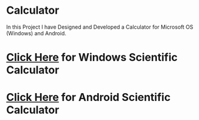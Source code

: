 # Calculator
In this Project I have Designed and Developed a Calculator for Microsoft OS (Windows) and Android.

# <a href="https://github.com/AbdurRahmanG/ScientificCalculatorForComputer" target="_blank">Click Here</a> for Windows Scientific Calculator


# <a href="https://github.com/AbdurRahmanG/ScientificCalculatorForComputer" target="_blank">Click Here</a> for Android Scientific Calculator
